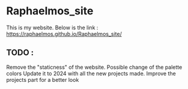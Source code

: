 # Raphaelmos_site

This is my website. Below is the link : 
https://raphaelmos.github.io/Raphaelmos_site/


## TODO : 

Remove the "staticness" of the website.
Possible change of the palette colors 
Update it to 2024 with all the new projects made.
Improve the projects part for a better look
